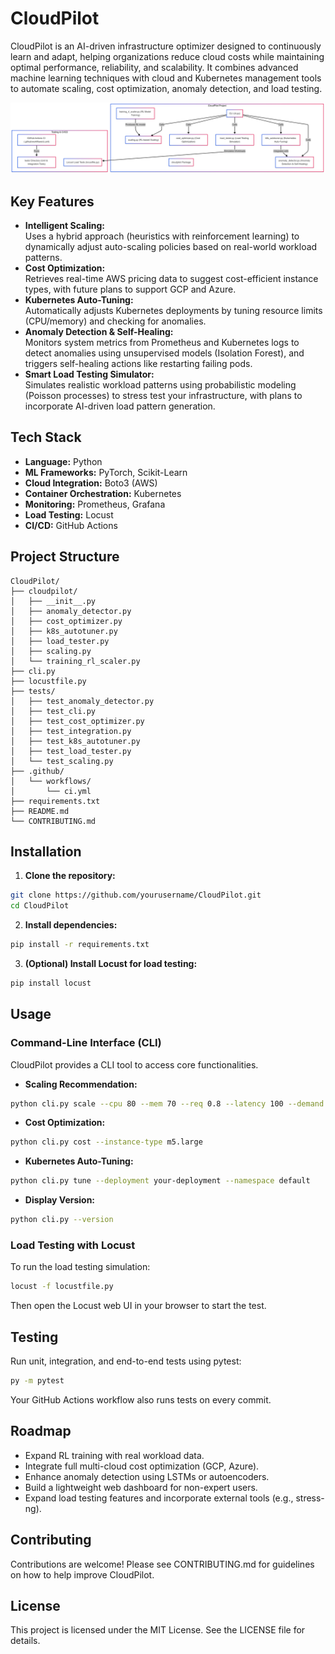 # CloudPilot

CloudPilot is an AI-driven infrastructure optimizer designed to continuously learn and adapt, helping organizations reduce cloud costs while maintaining optimal performance, reliability, and scalability. It combines advanced machine learning techniques with cloud and Kubernetes management tools to automate scaling, cost optimization, anomaly detection, and load testing.

<p align="center" width="100%">
<img src="assets/cloudpilot.png" width="600">
</p>

## Key Features

- **Intelligent Scaling:**  
  Uses a hybrid approach (heuristics with reinforcement learning) to dynamically adjust auto-scaling policies based on real-world workload patterns.
- **Cost Optimization:**  
  Retrieves real-time AWS pricing data to suggest cost-efficient instance types, with future plans to support GCP and Azure.
- **Kubernetes Auto-Tuning:**  
  Automatically adjusts Kubernetes deployments by tuning resource limits (CPU/memory) and checking for anomalies.
- **Anomaly Detection & Self-Healing:**  
  Monitors system metrics from Prometheus and Kubernetes logs to detect anomalies using unsupervised models (Isolation Forest), and triggers self-healing actions like restarting failing pods.
- **Smart Load Testing Simulator:**  
  Simulates realistic workload patterns using probabilistic modeling (Poisson processes) to stress test your infrastructure, with plans to incorporate AI-driven load pattern generation.

## Tech Stack

- **Language:** Python
- **ML Frameworks:** PyTorch, Scikit-Learn
- **Cloud Integration:** Boto3 (AWS)
- **Container Orchestration:** Kubernetes
- **Monitoring:** Prometheus, Grafana
- **Load Testing:** Locust
- **CI/CD:** GitHub Actions

## Project Structure

```plaintext
CloudPilot/
├── cloudpilot/
│   ├── __init__.py
│   ├── anomaly_detector.py
│   ├── cost_optimizer.py
│   ├── k8s_autotuner.py
│   ├── load_tester.py
│   ├── scaling.py
│   └── training_rl_scaler.py
├── cli.py
├── locustfile.py
├── tests/
│   ├── test_anomaly_detector.py
│   ├── test_cli.py
│   ├── test_cost_optimizer.py
│   ├── test_integration.py
│   ├── test_k8s_autotuner.py
│   ├── test_load_tester.py
│   └── test_scaling.py
├── .github/
│   └── workflows/
│       └── ci.yml
├── requirements.txt
├── README.md
└── CONTRIBUTING.md
```

## Installation

1. **Clone the repository:**

```bash
git clone https://github.com/yourusername/CloudPilot.git
cd CloudPilot
```

2. **Install dependencies:**

```bash
pip install -r requirements.txt
```

3. **(Optional) Install Locust for load testing:**

```bash
pip install locust
```

## Usage

### Command-Line Interface (CLI)

CloudPilot provides a CLI tool to access core functionalities.

- **Scaling Recommendation:**

```bash
python cli.py scale --cpu 80 --mem 70 --req 0.8 --latency 100 --demand 0.9
```

- **Cost Optimization:**

```bash
python cli.py cost --instance-type m5.large
```

- **Kubernetes Auto-Tuning:**

```bash
python cli.py tune --deployment your-deployment --namespace default
```

- **Display Version:**

```bash
python cli.py --version
```

### Load Testing with Locust

To run the load testing simulation:

```bash
locust -f locustfile.py
```

Then open the Locust web UI in your browser to start the test.

## Testing

Run unit, integration, and end-to-end tests using pytest:

```bash
py -m pytest
```

Your GitHub Actions workflow also runs tests on every commit.

## Roadmap

- Expand RL training with real workload data.
- Integrate full multi-cloud cost optimization (GCP, Azure).
- Enhance anomaly detection using LSTMs or autoencoders.
- Build a lightweight web dashboard for non-expert users.
- Expand load testing features and incorporate external tools (e.g., stress-ng).

## Contributing

Contributions are welcome! Please see CONTRIBUTING.md for guidelines on how to help improve CloudPilot.

## License

This project is licensed under the MIT License. See the LICENSE file for details.
